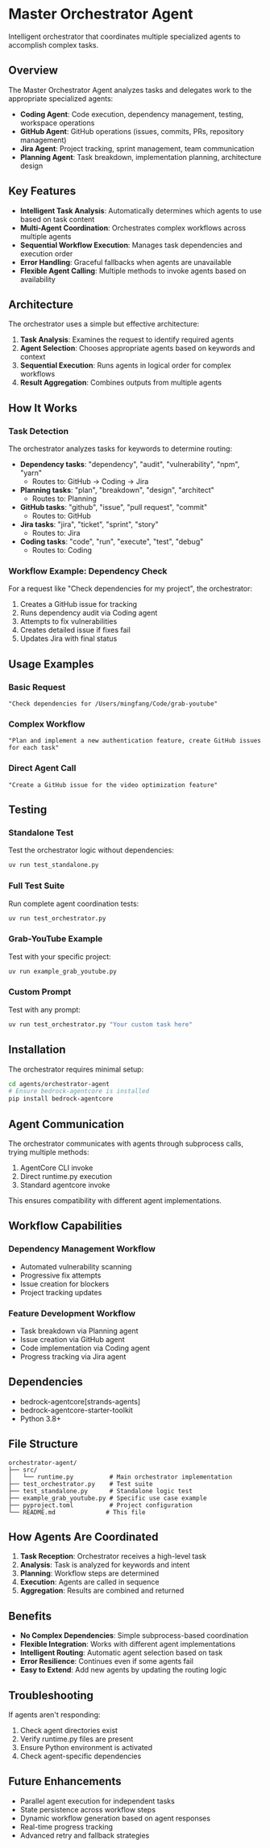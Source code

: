 # Master Orchestrator Agent

Intelligent orchestrator that coordinates multiple specialized agents to accomplish complex tasks.

## Overview

The Master Orchestrator Agent analyzes tasks and delegates work to the appropriate specialized agents:

- **Coding Agent**: Code execution, dependency management, testing, workspace operations
- **GitHub Agent**: GitHub operations (issues, commits, PRs, repository management)
- **Jira Agent**: Project tracking, sprint management, team communication
- **Planning Agent**: Task breakdown, implementation planning, architecture design

## Key Features

- **Intelligent Task Analysis**: Automatically determines which agents to use based on task content
- **Multi-Agent Coordination**: Orchestrates complex workflows across multiple agents
- **Sequential Workflow Execution**: Manages task dependencies and execution order
- **Error Handling**: Graceful fallbacks when agents are unavailable
- **Flexible Agent Calling**: Multiple methods to invoke agents based on availability

## Architecture

The orchestrator uses a simple but effective architecture:

1. **Task Analysis**: Examines the request to identify required agents
2. **Agent Selection**: Chooses appropriate agents based on keywords and context
3. **Sequential Execution**: Runs agents in logical order for complex workflows
4. **Result Aggregation**: Combines outputs from multiple agents

## How It Works

### Task Detection

The orchestrator analyzes tasks for keywords to determine routing:

- **Dependency tasks**: "dependency", "audit", "vulnerability", "npm", "yarn"
  - Routes to: GitHub → Coding → Jira
- **Planning tasks**: "plan", "breakdown", "design", "architect"
  - Routes to: Planning
- **GitHub tasks**: "github", "issue", "pull request", "commit"
  - Routes to: GitHub
- **Jira tasks**: "jira", "ticket", "sprint", "story"
  - Routes to: Jira
- **Coding tasks**: "code", "run", "execute", "test", "debug"
  - Routes to: Coding

### Workflow Example: Dependency Check

For a request like "Check dependencies for my project", the orchestrator:

1. Creates a GitHub issue for tracking
2. Runs dependency audit via Coding agent
3. Attempts to fix vulnerabilities
4. Creates detailed issue if fixes fail
5. Updates Jira with final status

## Usage Examples

### Basic Request
```
"Check dependencies for /Users/mingfang/Code/grab-youtube"
```

### Complex Workflow
```
"Plan and implement a new authentication feature, create GitHub issues for each task"
```

### Direct Agent Call
```
"Create a GitHub issue for the video optimization feature"
```

## Testing

### Standalone Test
Test the orchestrator logic without dependencies:
```bash
uv run test_standalone.py
```

### Full Test Suite
Run complete agent coordination tests:
```bash
uv run test_orchestrator.py
```

### Grab-YouTube Example
Test with your specific project:
```bash
uv run example_grab_youtube.py
```

### Custom Prompt
Test with any prompt:
```bash
uv run test_orchestrator.py "Your custom task here"
```

## Installation

The orchestrator requires minimal setup:
```bash
cd agents/orchestrator-agent
# Ensure bedrock-agentcore is installed
pip install bedrock-agentcore
```

## Agent Communication

The orchestrator communicates with agents through subprocess calls, trying multiple methods:

1. AgentCore CLI invoke
2. Direct runtime.py execution
3. Standard agentcore invoke

This ensures compatibility with different agent implementations.

## Workflow Capabilities

### Dependency Management Workflow
- Automated vulnerability scanning
- Progressive fix attempts
- Issue creation for blockers
- Project tracking updates

### Feature Development Workflow
- Task breakdown via Planning agent
- Issue creation via GitHub agent
- Code implementation via Coding agent
- Progress tracking via Jira agent

## Dependencies

- bedrock-agentcore[strands-agents]
- bedrock-agentcore-starter-toolkit
- Python 3.8+

## File Structure

```
orchestrator-agent/
├── src/
│   └── runtime.py          # Main orchestrator implementation
├── test_orchestrator.py    # Test suite
├── test_standalone.py      # Standalone logic test
├── example_grab_youtube.py # Specific use case example
├── pyproject.toml          # Project configuration
└── README.md              # This file
```

## How Agents Are Coordinated

1. **Task Reception**: Orchestrator receives a high-level task
2. **Analysis**: Task is analyzed for keywords and intent
3. **Planning**: Workflow steps are determined
4. **Execution**: Agents are called in sequence
5. **Aggregation**: Results are combined and returned

## Benefits

- **No Complex Dependencies**: Simple subprocess-based coordination
- **Flexible Integration**: Works with different agent implementations
- **Intelligent Routing**: Automatic agent selection based on task
- **Error Resilience**: Continues even if some agents fail
- **Easy to Extend**: Add new agents by updating the routing logic

## Troubleshooting

If agents aren't responding:
1. Check agent directories exist
2. Verify runtime.py files are present
3. Ensure Python environment is activated
4. Check agent-specific dependencies

## Future Enhancements

- Parallel agent execution for independent tasks
- State persistence across workflow steps
- Dynamic workflow generation based on agent responses
- Real-time progress tracking
- Advanced retry and fallback strategies
